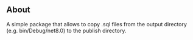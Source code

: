 ## About

A simple package that allows to copy .sql files from the output directory (e.g. bin/Debug/net8.0) to the publish directory.